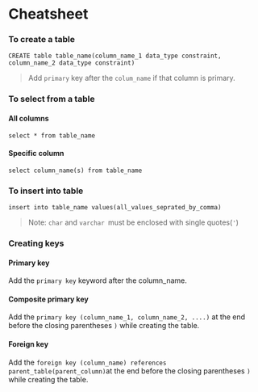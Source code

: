 # Cheatsheet



### To create a table

`CREATE table table_name(column_name_1 data_type constraint, column_name_2 data_type constraint)`&#x20;

> &#x20;Add `primary` key after the `colum_name` if that column is primary.



### To select from a table

#### All columns

`select * from table_name`

#### Specific column

`select column_name(s) from table_name`



### To insert into table

`insert into table_name values(all_values_seprated_by_comma)`

> Note: `char` and `varchar `must be enclosed with single quotes(`'`)



### Creating keys

#### Primary key

Add the `primary key` keyword after the column\_name.

#### Composite primary key

Add the `primary key (column_name_1, column_name_2, ....)` at the end before the closing parentheses `)` while creating the table.

#### Foreign key

Add the `foreign key (column_name) references parent_table(parent_column)`at the end before the closing parentheses `)` while creating the table.

####